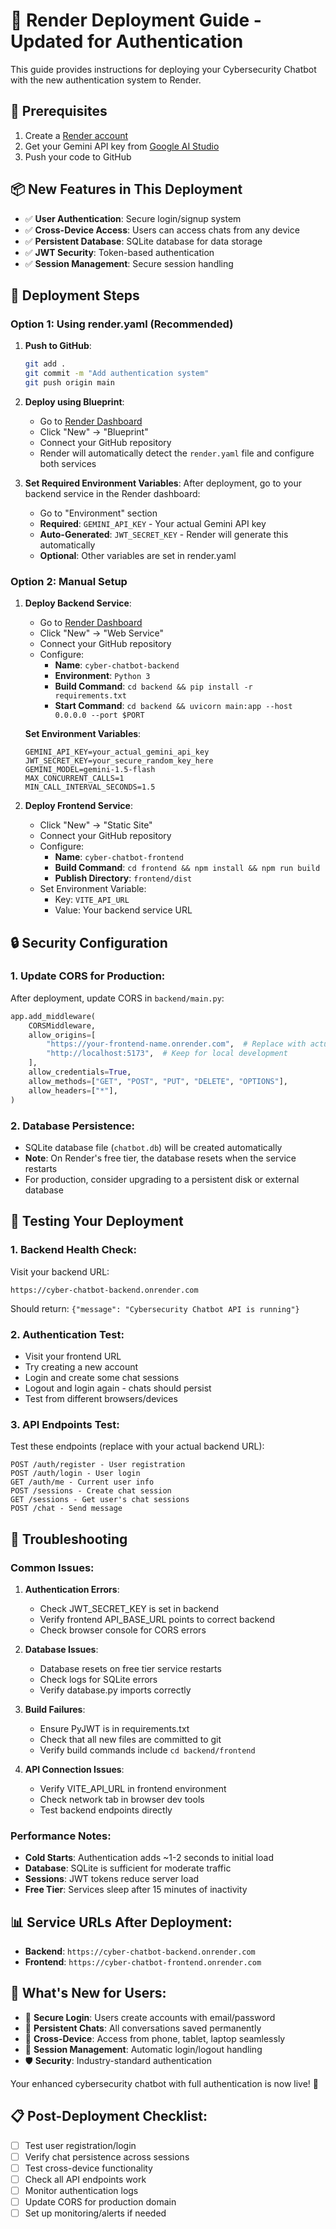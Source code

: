 # 🚀 Render Deployment Guide - Updated for Authentication

This guide provides instructions for deploying your Cybersecurity Chatbot with the new authentication system to Render.

## 🔧 Prerequisites
1. Create a [Render account](https://render.com)
2. Get your Gemini API key from [Google AI Studio](https://aistudio.google.com/app/apikey)
3. Push your code to GitHub

## 📦 New Features in This Deployment
- ✅ **User Authentication**: Secure login/signup system
- ✅ **Cross-Device Access**: Users can access chats from any device
- ✅ **Persistent Database**: SQLite database for data storage
- ✅ **JWT Security**: Token-based authentication
- ✅ **Session Management**: Secure session handling

## 🚀 Deployment Steps

### Option 1: Using render.yaml (Recommended)

1. **Push to GitHub**:
   ```bash
   git add .
   git commit -m "Add authentication system"
   git push origin main
   ```

2. **Deploy using Blueprint**:
   - Go to [Render Dashboard](https://dashboard.render.com/)
   - Click "New" → "Blueprint"
   - Connect your GitHub repository
   - Render will automatically detect the `render.yaml` file and configure both services

3. **Set Required Environment Variables**:
   After deployment, go to your backend service in the Render dashboard:
   - Go to "Environment" section
   - **Required**: `GEMINI_API_KEY` - Your actual Gemini API key
   - **Auto-Generated**: `JWT_SECRET_KEY` - Render will generate this automatically
   - **Optional**: Other variables are set in render.yaml

### Option 2: Manual Setup

1. **Deploy Backend Service**:
   - Go to [Render Dashboard](https://dashboard.render.com/)
   - Click "New" → "Web Service"
   - Connect your GitHub repository
   - Configure:
     - **Name**: `cyber-chatbot-backend`
     - **Environment**: `Python 3`
     - **Build Command**: `cd backend && pip install -r requirements.txt`
     - **Start Command**: `cd backend && uvicorn main:app --host 0.0.0.0 --port $PORT`
   
   **Set Environment Variables**:
   ```
   GEMINI_API_KEY=your_actual_gemini_api_key
   JWT_SECRET_KEY=your_secure_random_key_here
   GEMINI_MODEL=gemini-1.5-flash
   MAX_CONCURRENT_CALLS=1
   MIN_CALL_INTERVAL_SECONDS=1.5
   ```

2. **Deploy Frontend Service**:
   - Click "New" → "Static Site"
   - Connect your GitHub repository
   - Configure:
     - **Name**: `cyber-chatbot-frontend`
     - **Build Command**: `cd frontend && npm install && npm run build`
     - **Publish Directory**: `frontend/dist`
   - Set Environment Variable:
     - Key: `VITE_API_URL`
     - Value: Your backend service URL

## 🔒 Security Configuration

### 1. Update CORS for Production:
After deployment, update CORS in `backend/main.py`:

```python
app.add_middleware(
    CORSMiddleware,
    allow_origins=[
        "https://your-frontend-name.onrender.com",  # Replace with actual domain
        "http://localhost:5173",  # Keep for local development
    ],
    allow_credentials=True,
    allow_methods=["GET", "POST", "PUT", "DELETE", "OPTIONS"],
    allow_headers=["*"],
)
```

### 2. Database Persistence:
- SQLite database file (`chatbot.db`) will be created automatically
- **Note**: On Render's free tier, the database resets when the service restarts
- For production, consider upgrading to a persistent disk or external database

## 🧪 Testing Your Deployment

### 1. Backend Health Check:
Visit your backend URL:
```
https://cyber-chatbot-backend.onrender.com
```
Should return: `{"message": "Cybersecurity Chatbot API is running"}`

### 2. Authentication Test:
- Visit your frontend URL
- Try creating a new account
- Login and create some chat sessions
- Logout and login again - chats should persist
- Test from different browsers/devices

### 3. API Endpoints Test:
Test these endpoints (replace with your actual backend URL):
```
POST /auth/register - User registration
POST /auth/login - User login
GET /auth/me - Current user info
POST /sessions - Create chat session
GET /sessions - Get user's chat sessions
POST /chat - Send message
```

## 🐛 Troubleshooting

### Common Issues:

1. **Authentication Errors**:
   - Check JWT_SECRET_KEY is set in backend
   - Verify frontend API_BASE_URL points to correct backend
   - Check browser console for CORS errors

2. **Database Issues**:
   - Database resets on free tier service restarts
   - Check logs for SQLite errors
   - Verify database.py imports correctly

3. **Build Failures**:
   - Ensure PyJWT is in requirements.txt
   - Check that all new files are committed to git
   - Verify build commands include `cd backend/frontend`

4. **API Connection Issues**:
   - Verify VITE_API_URL in frontend environment
   - Check network tab in browser dev tools
   - Test backend endpoints directly

### Performance Notes:
- **Cold Starts**: Authentication adds ~1-2 seconds to initial load
- **Database**: SQLite is sufficient for moderate traffic
- **Sessions**: JWT tokens reduce server load
- **Free Tier**: Services sleep after 15 minutes of inactivity

## 📊 Service URLs After Deployment:
- **Backend**: `https://cyber-chatbot-backend.onrender.com`
- **Frontend**: `https://cyber-chatbot-frontend.onrender.com`

## 🎉 What's New for Users:
- 🔐 **Secure Login**: Users create accounts with email/password
- 💾 **Persistent Chats**: All conversations saved permanently
- 📱 **Cross-Device**: Access from phone, tablet, laptop seamlessly
- 🔄 **Session Management**: Automatic login/logout handling
- 🛡️ **Security**: Industry-standard authentication

Your enhanced cybersecurity chatbot with full authentication is now live! 🚀

## 📋 Post-Deployment Checklist:
- [ ] Test user registration/login
- [ ] Verify chat persistence across sessions
- [ ] Test cross-device functionality
- [ ] Check all API endpoints work
- [ ] Monitor authentication logs
- [ ] Update CORS for production domain
- [ ] Set up monitoring/alerts if needed
